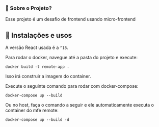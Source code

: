 ### 🤔 Sobre o Projeto?

Esse projeto é um desafio de frontend usando micro-frontend

## 🙅 Instalações e usos

A versão React usada é a `^18`.

Para rodar o docker, navegue até a pasta do projeto e execute:

```
docker build -t remote-app .
```

Isso irá construir a imagem do container.

Execute o seguinte comando para rodar com docker-compose:

```
docker-compose up --build
```

Ou no host, faça o comando a seguir e ele automaticamente executa o container do mfe remote:

```
docker-compose up --build -d
```
